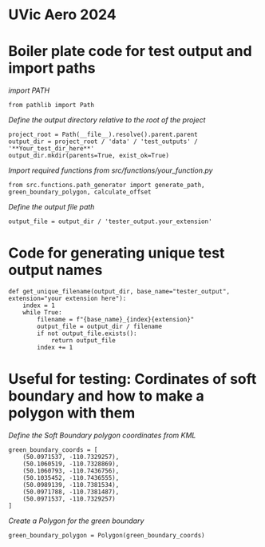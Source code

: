 # UVic Aero 2024

# Boiler plate code for test output and import paths

*import PATH*
```
from pathlib import Path
```

*Define the output directory relative to the root of the project*
```
project_root = Path(__file__).resolve().parent.parent
output_dir = project_root / 'data' / 'test_outputs' / '**Your_test_dir_here**'
output_dir.mkdir(parents=True, exist_ok=True)
```

*Import required functions from src/functions/your_function.py*
```
from src.functions.path_generator import generate_path, green_boundary_polygon, calculate_offset
```
*Define the output file path*
```
output_file = output_dir / 'tester_output.your_extension'
```
# Code for generating unique test output names
```
def get_unique_filename(output_dir, base_name="tester_output", extension="your extension here"):
    index = 1
    while True:
        filename = f"{base_name}_{index}{extension}"
        output_file = output_dir / filename
        if not output_file.exists():
            return output_file
        index += 1
```

# Useful for testing: Cordinates of soft boundary and how to make a polygon with them

*Define the Soft Boundary polygon coordinates from KML*
```
green_boundary_coords = [
    (50.0971537, -110.7329257),
    (50.1060519, -110.7328869),
    (50.1060793, -110.7436756),
    (50.1035452, -110.7436555),
    (50.0989139, -110.7381534),
    (50.0971788, -110.7381487),
    (50.0971537, -110.7329257)
]
```

*Create a Polygon for the green boundary*
```
green_boundary_polygon = Polygon(green_boundary_coords)
```
